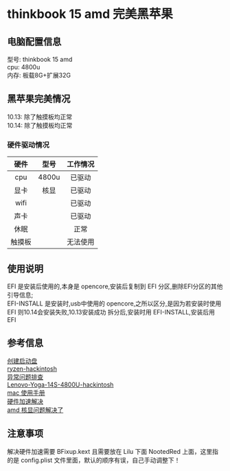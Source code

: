 # thinkbook 15 amd 完美黑苹果

## 电脑配置信息
型号: thinkbook 15 amd  
cpu: 4800u  
内存: 板载8G+扩展32G

## 黑苹果完美情况
10.13: 除了触摸板均正常  
10.14: 除了触摸板均正常  

### 硬件驱动情况

| 硬件 | 型号 | 工作情况 |
| :----: | :----: | :----: |
| cpu | 4800u | 已驱动 |
| 显卡 | 核显| 已驱动 |
| wifi |  | 已驱动 |
| 声卡 |  | 已驱动 |
| 休眠 | | 正常 |
| 触摸板| | 无法使用 |

## 使用说明
EFI 是安装后使用的,本身是 opencore,安装后复制到 EFI 分区,删除EFI分区的其他引导信息;  
EFI-INSTALL 是安装时,usb中使用的 opencore,之所以区分,是因为若安装时使用 EFI 则10.14会安装失败,10.13安装成功
拆分后,安装时用 EFI-INSTALL,安装后用 EFI

## 参考信息
[创建启动盘](https://dortania.github.io/OpenCore-Install-Guide/installer-guide/mac-install.html#setting-up-the-installer)  
[ryzen-hackintosh](https://github.com/mikigal/ryzen-hackintosh)  
[异常问题排查](https://dortania.github.io/OpenCore-Install-Guide/troubleshooting/extended/kernel-issues.html#stuck-on-eb-log-exitbs-start)  
[Lenovo-Yoga-14S-4800U-hackintosh](https://github.com/whitescent/Lenovo-Yoga-14S-4800U-hackintosh)  
[mac 使用手册](https://support.apple.com/zh-cn/guide/mac-help/mh14112/mac)  
[硬件加速解决](https://github.com/ChefKissInc/NootedRed/issues/158#issuecomment-1848968492)  
[amd 核显问题解决了](https://bbs.pcbeta.com/viewthread-1988230-3-1.html)

## 注意事项
解决硬件加速需要 BFixup.kext 且需要放在 Lilu 下面 NootedRed 上面，这里指的是 config.plist 文件里面，默认的顺序有误，自己手动调整下！